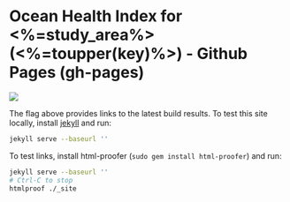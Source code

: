 # Ocean Health Index for <%=study_area%> (<%=toupper(key)%>) - Github Pages (gh-pages)
 [![](https://travis-ci.org/OHI-Science/<%=key%>/svg?branch=gh-pages)](https://travis-ci.org/OHI-Science/<%=key%>?branch=gh-pages)

The flag above provides links to the latest build results. To test this site locally, install [jekyll](http://jekyllrb.com/docs/installation/) and run:

```bash
jekyll serve --baseurl ''
```

To test links, install html-proofer (`sudo gem install html-proofer`) and run:

```bash
jekyll serve --baseurl ''
# Ctrl-C to stop
htmlproof ./_site
```
